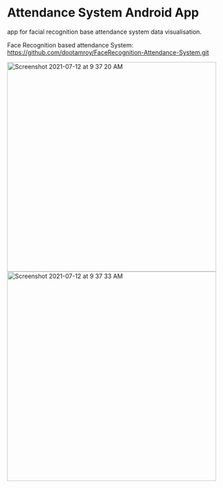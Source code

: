 # Attendance System Android App
 app for facial recognition base attendance system data visualisation.


Face Recognition based attendance System:
https://github.com/dootamroy/FaceRecognition-Attendance-System.git


<img width="487" alt="Screenshot 2021-07-12 at 9 37 20 AM" src="https://user-images.githubusercontent.com/56491717/125230036-9b948980-e2f5-11eb-8885-a7257524c261.png">
<img width="487" alt="Screenshot 2021-07-12 at 9 37 33 AM" src="https://user-images.githubusercontent.com/56491717/125230041-9df6e380-e2f5-11eb-89e0-34a45ed1c59a.png">
